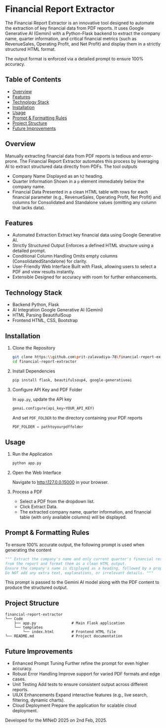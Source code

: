 # Financial Report Extractor

The Financial Report Extractor is an innovative tool designed to automate the extraction of key financial data from PDF reports. It uses Google Generative AI (Gemini) with a Python-Flask backend to extract the company name, quarter information, and critical financial metrics (such as RevenueSales, Operating Profit, and Net Profit) and display them in a strictly structured HTML format.

The output format is enforced via a detailed prompt to ensure 100% accuracy.

## Table of Contents

- [Overview](#overview)
- [Features](#features)
- [Technology Stack](#technology-stack)
- [Installation](#installation)
- [Usage](#usage)
- [Prompt & Formatting Rules](#prompt--formatting-rules)
- [Project Structure](#project-structure)
- [Future Improvements](#future-improvements)

## Overview

Manually extracting financial data from PDF reports is tedious and error-prone. The Financial Report Extractor automates this process by leveraging AI to extract structured data directly from PDFs. The tool outputs

- Company Name Displayed as an `h2` heading.
- Quarter Information Shown in a `p` element immediately below the company name.
- Financial Data Presented in a clean HTML table with rows for each financial parameter (e.g., RevenueSales, Operating Profit, Net Profit) and columns for Consolidated and Standalone values (omitting any column that lacks data).

## Features

- Automated Extraction Extract key financial data using Google Generative AI.
- Strictly Structured Output Enforces a defined HTML structure using a detailed prompt.
- Conditional Column Handling Omits empty columns (ConsolidatedStandalone) for clarity.
- User-Friendly Web Interface Built with Flask, allowing users to select a PDF and view results instantly.
- Extensible Designed for accuracy with room for further enhancements.

## Technology Stack

- Backend Python, Flask
- AI Integration Google Generative AI (Gemini)
- HTML Parsing BeautifulSoup
- Frontend HTML, CSS, Bootstrap

## Installation

1. Clone the Repository

   ```bash
   git clone https:\\github.com\prit-zalavadiya-78\financial-report-extractor.git
   cd financial-report-extractor
   ```

2. Install Dependencies
   ```bash
   pip install flask, beautifulsoup4, google-generativeai
   ```

3. Configure API Key and PDF Folder

   In `app.py`, update the API key
   ```python
   genai.configure(api_key=YOUR_API_KEY)
   ```
   And set `PDF_FOLDER` to the directory containing your PDF reports
   ```python
   PDF_FOLDER = pathtoyourpdffolder
   ```

## Usage

1. Run the Application

   ```bash
   python app.py
   ```

2. Open the Web Interface

   Navigate to [http:\\127.0.0.15000](http:\\127.0.0.15000) in your browser.

3. Process a PDF

   - Select a PDF from the dropdown list.
   - Click Extract Data.
   - The extracted company name, quarter information, and financial table (with only available columns) will be displayed.

## Prompt & Formatting Rules

To ensure 100% accurate output, the following prompt is used when generating the content

```python
""" Extract the company's name and only current quarter's financial results (RevenueSales, Operating Profit(Profit before tax), Net Profit, Time period of extracted data, Consolidated and Standalone, Unit) 
from the report and format them as a clean HTML output. 
Ensure the company's name is displayed as a heading, followed by a properly formatted table with financial data. 
Do NOT add any extra text, explanations, or irrelevant details. """
```

This prompt is passed to the Gemini AI model along with the PDF content to produce the structured output.

## Project Structure

```
financial-report-extractor
└── Code
    ├── app.py                # Main Flask application
    └── templates
        └── index.html        # Frontend HTML file
└── README.md                 # Project documentation
```

## Future Improvements

- Enhanced Prompt Tuning Further refine the prompt for even higher accuracy.
- Robust Error Handling Improve support for varied PDF formats and edge cases.
- Unit Testing Add tests to ensure consistent output across different reports.
- UIUX Enhancements Expand interactive features (e.g., live search, filtering, dynamic charts).
- Cloud Deployment Prepare the application for scalable cloud deployment.

Developed for the MINeD 2025 on 2nd Feb, 2025.
